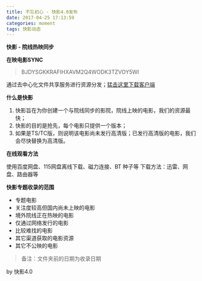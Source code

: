 ```yaml
---
title: 不忘初心 - 快影4.0发布
date: 2017-04-25 17:13:59
categories: moment
tags: 快影动态
---
```


**快影 - 院线热映同步**

**在映电影SYNC**

> BJDYSGKKRAFIHXAVM2Q4WODK3TZVOY5WI

通过去中心化文件共享服务进行资源分发；[猛击这里下载客户端](https://www.resilio.com/platforms/desktop/)

**什么是快影**

1. 快影旨在为你创建一个与院线同步的影院，院线上映的电影，我们的资源最快；
2. 快影的目的是抢先，每个电影只提供一个版本；
3. 如果是TS/TC版，则说明该电影尚未发行高清版；已发行高清版的电影，我们会尽快替换为高清版。

**在线观看方法**

使用百度网盘、115网盘离线下载、磁力连接、BT 种子等
下载方法：迅雷、网盘、路由器等

**快影专题收录的范围**
	
* 专题电影
* 关注度较高但国内尚未上映的电影
* 境外院线正在热映的电影
* 仅通过网络发行的电影
* 比较难找的电影
* 其它渠道获取的电影资源
* 其它不公映的电影

> 备注：文件夹前的日期为收录日期


by 快影4.0

